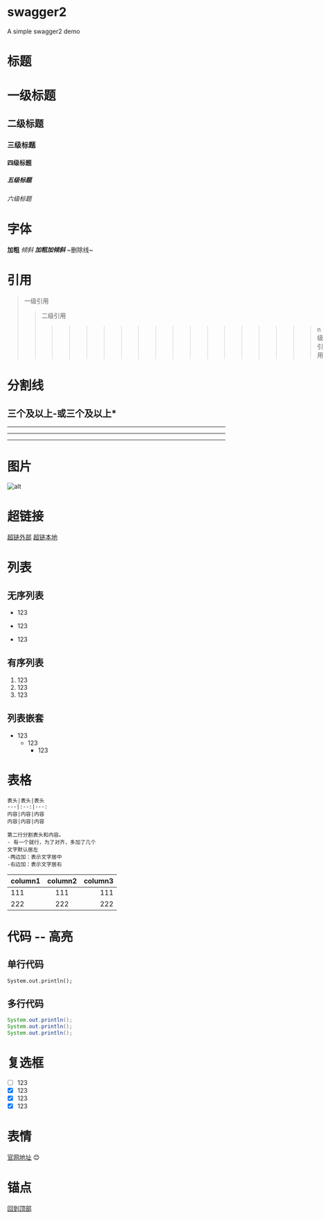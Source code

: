 # swagger2
A simple swagger2 demo
  



# 标题
# 一级标题
## 二级标题
### 三级标题
#### 四级标题
##### 五级标题
###### 六级标题




# 字体

**加粗**
*倾斜*
***加粗加倾斜***
~删除线~



# 引用

>一级引用
>>二级引用
>>>>>>>>>>>>>>>>>>n级引用


# 分割线
三个及以上-或三个及以上*
---
----
***
****


# 图片
![alt](https://ss0.bdstatic.com/70cFvHSh_Q1YnxGkpoWK1HF6hhy/it/u=702257389,1274025419&fm=27&gp=0.jpg "title")

# 超链接
[超链外部](超链接地址 "超链接title")
[超链本地](/***.md "超链接title")



# 列表
## 无序列表
- 123
* 123
+ 123
## 有序列表
1. 123
2. 123
3. 123
## 列表嵌套
- 123
   - 123
      - 123
      
# 表格
```
表头|表头|表头
---|:--:|---:
内容|内容|内容
内容|内容|内容

第二行分割表头和内容。
- 有一个就行，为了对齐，多加了几个
文字默认居左
-两边加：表示文字居中
-右边加：表示文字居右
```
|column1|column2|column3|
|---|:---:|---:
|111|111|111|
|222|222|222|


# 代码 -- 高亮
## 单行代码
 `System.out.println();`
## 多行代码
```java
System.out.println();
System.out.println();
System.out.println();
```

# 复选框
- [ ] 123
- [x] 123
- [x] 123
- [x] 123

# 表情
[官网地址](http://www.emoji-cheat-sheet.com) :blush:

# 锚点
[回到顶部](#readme)

